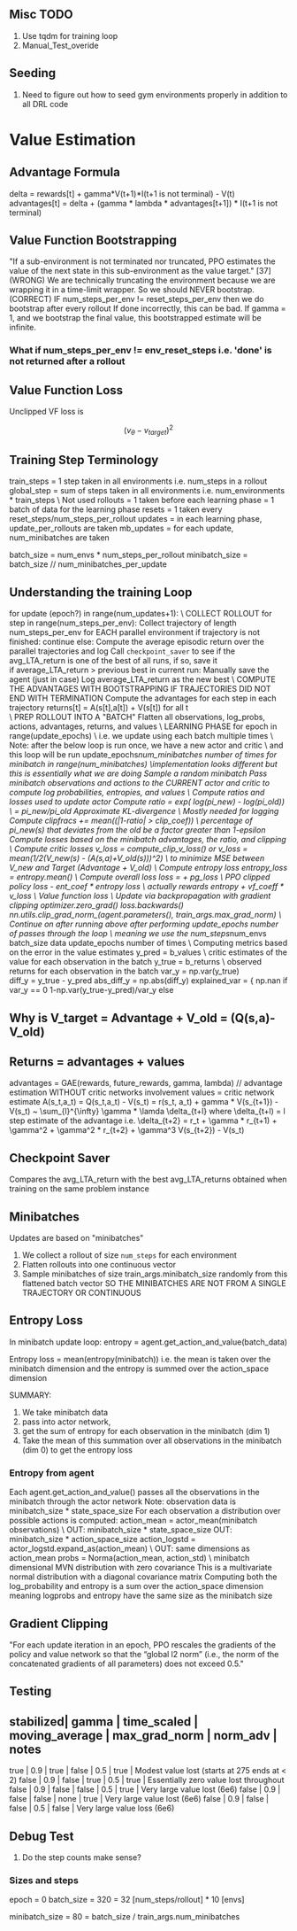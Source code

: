 ## Misc TODO
1. Use tqdm for training loop
2. Manual_Test_overide

## Seeding
1. Need to figure out how to seed gym environments properly in addition to all DRL code

# Value Estimation

## Advantage Formula
delta = rewards[t] + gamma*V(t+1)*I(t+1 is not terminal) - V(t)
advantages[t] = delta + (gamma * lambda * advantages[t+1]) * I(t+1 is not terminal)

## Value Function Bootstrapping
"If a sub-environment is not terminated nor truncated, PPO estimates the value of the next state in this sub-environment as the value target." [37]
(WRONG) We are technically truncating the environment because we are wrapping it in a time-limit wrapper. So we should NEVER bootstrap. 
(CORRECT) IF num_steps_per_env != reset_steps_per_env then we do bootstrap after every rollout
If done incorrectly, this can be bad.  If gamma = 1, and we bootstrap the final value, this bootstrapped estimate will be infinite.
### What if num_steps_per_env != env_reset_steps i.e. 'done' is not returned after a rollout



## Value Function Loss
Unclipped VF loss is

$$(v_\theta - v_{target})^2$$

## Training Step Terminology
train_steps = 1 step taken in all environments i.e. num_steps in a rollout 
global_step = sum of steps taken in all environments i.e. num_environments * train_steps \\ Not used
rollouts = 1 taken before each learning phase = 1 batch of data for the learning phase
resets = 1 taken every reset_steps/num_steps_per_rollout
updates = in each learning phase, update_per_rollouts are taken 
mb_updates = for each update, num_minibatches are taken 

batch_size = num_envs * num_steps_per_rollout
minibatch_size = batch_size // num_minibatches_per_update



## Understanding the training Loop

for update (epoch?) in range(num_updates+1): 
    \\ COLLECT ROLLOUT
    for step in range(num_steps_per_env):
        Collect trajectory of length num_steps_per_env for EACH parallel environment
        if trajectory is not finished: 
            continue
        else: 
            Compute the average episodic return over the parallel trajectories and log
            Call `checkpoint_saver` to see if the avg_LTA_return is one of the best of all runs, if so, save it            
            if average_LTA_return > previous best in current run:
                Manually save the agent (just in case)
                Log average_LTA_return as the new best
    \\ COMPUTE THE ADVANTAGES WITH BOOTSTRAPPING IF TRAJECTORIES DID NOT END WITH TERMINATION
    Compute the advantages for each step in each trajectory 
    returns[t] = A(s[t],a[t]) + V(s[t]) for all t  
    \\ PREP ROLLOUT INTO A "BATCH"
    Flatten all observations, log_probs, actions, advantages, returns, and values
    \\ LEARNING PHASE
    for epoch in range(update_epochs) \\ i.e. we update using each batch multiple times
        \\ Note: after the below loop is run once, we have a new actor and critic
        \\ and this loop will be run update_epochs*num_minibatches number of times
        for minibatch in range(num_minibatches) \\implementation looks different but this is essentially what we are doing
            Sample a random minibatch
            Pass minibatch observations and actions to the CURRENT actor and critic to compute log probabilities, entropies, and values 
            \\ Compute ratios and losses used to update actor
            Compute ratio = exp( log(pi_new) - log(pi_old)) \\ = pi_new/pi_old
            Approximate KL-divergence  \\ Mostly needed for logging
            Compute clipfracs += mean((|1-ratio| > clip_coef)) \\ percentage of pi_new(s) that deviates from the old be a factor greater than 1-epsilon 
            Compute losses based on the minibatch advantages, the ratio, and clipping   
            \\ Compute critic losses
            v_loss = compute_clip_v_loss()
                or
            v_loss = mean(1/2(V_new(s) - (A(s,a)+V_old(s)))^2) \\ to minimize MSE between V_new and Target (Advantage + V_old)
            \\ Compute entropy loss
            entropy_loss = entropy.mean()
            \\ Compute overall loss
            loss = + pg_loss \\ PPO clipped policy loss
                   - ent_coef * entropy loss \\ actually rewards entropy
                   + vf_coeff * v_loss \\ Value function loss
            \\ Update via backpropagation with gradient clipping
            optimizer.zero_grad()
            loss.backwards()
            nn.utils.clip_grad_norm_(agent.parameters(), train_args.max_grad_norm) 
    \\ Continue on after running above after performing update_epochs number of passes through the loop
    \\ meaning we use the num_steps*num_envs batch_size data update_epochs number of times
    \\ Computing metrics based on the error in the value estimates
    y_pred = b_values \\ critic estimates of the value for each observation in the batch
    y_true = b_returns \\ observed returns for each observation in the batch
    var_y = np.var(y_true)    
    diff_y = y_true - y_pred
    abs_diff_y = np.abs(diff_y)
    explained_var = { np.nan                            if var_y == 0
                      1-np.var(y_true-y_pred)/var_y     else


## Why is V_target = Advantage + V_old = (Q(s,a)-V_old)

## Returns = advantages + values
advantages = GAE(rewards, future_rewards, gamma, lambda) // advantage estimation WITHOUT critic networks involvement
values = critic network estimate
A(s_t,a_t) = Q(s_t,a_t)                       - V(s_t)
           = r(s_t, a_t) + gamma * V(s_{t+1}) - V(s_t)
           ~ \sum_{l}^{\infty} \gamma * \lamda \delta_{t+l}
where
    \delta_{t+l) =  l step estimate of the advantage i.e.
    \delta_{t+2} = r_t + \gamma * r_{t+1) + \gamma^2 + \gamma^2 * r_{t+2} + \gamma^3 V(s_{t+2}) - V(s_t) 

    
## Checkpoint Saver
Compares the avg_LTA_return with the best avg_LTA_returns obtained when training on the same problem instance
    

## Minibatches
Updates are based on "minibatches"
1. We collect a rollout of size `num_steps` for each environment
2. Flatten rollouts into one continuous vector
3. Sample minibatches of size train_args.minibatch_size randomly from this flattened batch vector
SO THE MINIBATCHES ARE NOT FROM A SINGLE TRAJECTORY OR CONTINUOUS
   

## Entropy Loss
In minibatch update loop:
    entropy = agent.get_action_and_value(batch_data)

Entropy loss = mean(entropy(minibatch)) 
    i.e. the mean is taken over the minibatch dimension and the entropy 
    is summed over the action_space dimension

SUMMARY: 
1. We take minibatch data
2. pass into actor network, 
3. get the sum of entropy for each observation in the minibatch (dim 1)
4. Take the mean of this summation over all observations in the minibatch (dim 0) to get the entropy loss

### Entropy from agent
Each agent.get_action_and_value() passes all the observations in the minibatch through the actor network
    Note: observation data is minibatch_size * state_space_size 
For each observation a distribution over possible actions is computed:
    action_mean = actor_mean(minibatch observations) \\ OUT: minibatch_size * state_space_size OUT: minibatch_size * action_space_size
    action_logstd = actor_logstd.expand_as(action_mean) \\ OUT: same dimensions as action_mean
    probs = Norma(action_mean, action_std) \\ minibatch dimensional MVN distribution with zero covariance
This is a multivariate normal distribution with a diagonal covariance matrix
Computing both the log_probability and entropy is a sum over the action_space dimension 
    meaning logprobs and entropy have the same size as the minibatch size


## Gradient Clipping
"For each update iteration in an epoch, PPO rescales the gradients of the policy and 
value network so that the “global l2 norm” (i.e., the norm of the concatenated gradients of 
all parameters) does not exceed 0.5."

## Testing
stabilized| gamma | time_scaled | moving_average | max_grad_norm | norm_adv |   notes
---------------------------------------------------------------------------------------
true      |  0.9  | true        | false          | 0.5           | true     | Modest value lost (starts at 275 ends at < 2)
false     |  0.9  | false       | true           | 0.5           | true     | Essentially zero value lost throughout
false     |  0.9  | false       | false          | 0.5           | true     | Very large value lost (6e6)
false     |  0.9  | false       | false          | none          | true     | Very large value lost (6e6)
false     |  0.9  | false       | false          | 0.5           | false    | Very large value loss (6e6)




## Debug Test
1. Do the step counts make sense?
### Sizes and steps
epoch = 0
batch_size = 320
           = 32 [num_steps/rollout] * 10 [envs]

minibatch_size = 80
               = batch_size / train_args.num_minibatches





